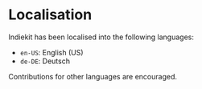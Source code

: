 # Localisation

Indiekit has been localised into the following languages:

* `en-US`: English (US)
* `de-DE`: Deutsch

Contributions for other languages are encouraged.
